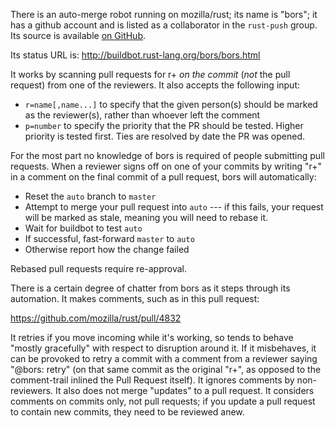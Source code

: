 There is an auto-merge robot running on mozilla/rust; its name is "bors";
it has a github account and is listed as a collaborator in the `rust-push` group.
Its source is available [on GitHub](https://github.com/graydon/bors).

Its status URL is: http://buildbot.rust-lang.org/bors/bors.html

It works by scanning pull requests for r+ _on the commit_ (*not* the pull request)
from one of the reviewers. It also accepts the following input:

* `r=name[,name...]` to specify that the given person(s) should be marked as the reviewer(s), rather than whoever left the comment
* `p=number` to specify the priority that the PR should be tested. Higher priority is tested first. Ties are resolved by date the PR was opened.

For the most part no knowledge of bors is required of people submitting pull
requests.  When a reviewer signs off on one of your commits by writing "r+" 
in a comment on the final commit of a pull request, bors will automatically:

  - Reset the `auto` branch to `master`
  - Attempt to merge your pull request into `auto` --- if this fails, your request will be marked as stale, meaning you will need to rebase it.
  - Wait for buildbot to test `auto`
  - If successful, fast-forward `master` to `auto`
  - Otherwise report how the change failed

Rebased pull requests require re-approval.

There is a certain degree of chatter from bors as it steps through its automation.
It makes comments, such as in this pull request:

  https://github.com/mozilla/rust/pull/4832

It retries if you move incoming while it's working, so tends to behave
"mostly gracefully" with respect to disruption around it. If it
misbehaves, it can be provoked to retry a commit with a comment from a
reviewer saying "@bors: retry" (on that same commit as the original "r+", as
opposed to the comment-trail inlined the Pull Request itself).
It ignores comments by non-reviewers. It
also does not merge "updates" to a pull request. It considers comments on
commits only, not pull requests; if you update a pull request to contain new
commits, they need to be reviewed anew.